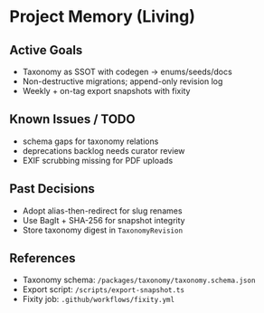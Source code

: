 # Project Memory (Living)

## Active Goals
- Taxonomy as SSOT with codegen → enums/seeds/docs
- Non-destructive migrations; append-only revision log
- Weekly + on-tag export snapshots with fixity

## Known Issues / TODO
- <YYYY-MM-DD> schema gaps for taxonomy relations
- <YYYY-MM-DD> deprecations backlog needs curator review
- <YYYY-MM-DD> EXIF scrubbing missing for PDF uploads

## Past Decisions
- <YYYY-MM-DD> Adopt alias-then-redirect for slug renames
- <YYYY-MM-DD> Use BagIt + SHA-256 for snapshot integrity
- <YYYY-MM-DD> Store taxonomy digest in `TaxonomyRevision`

## References
- Taxonomy schema: `/packages/taxonomy/taxonomy.schema.json`
- Export script: `/scripts/export-snapshot.ts`
- Fixity job: `.github/workflows/fixity.yml`
